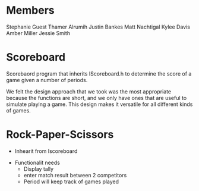 # Members
Stephanie Guest
Thamer Alrumih
Justin Bankes
Matt Nachtigal
Kylee Davis
Amber Miller
Jessie Smith
# Scoreboard
Scorebaord program that inherits IScoreboard.h to determine the score of a game given a number of periods. 

We felt the design approach that we took was the most appropriate because the
functions are short, and we only have ones that are useful to simulate
playing a game. This design makes it versatile for all different kinds of games. 


# Rock-Paper-Scissors
* Inhearit from Iscoreboard
- Functionalit needs
  * Display tally
  * enter match result between 2 competitors
  * Period will keep track of games played

